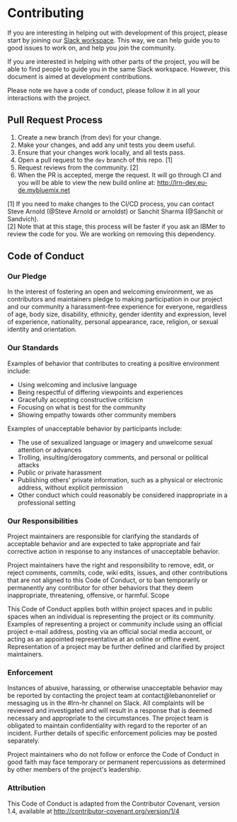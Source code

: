 # Contributing

If you are interesting in helping out with development of this project, please start by joining our [Slack workspace](lebanonreliefnetwork.slack.com). This way, we can help guide you to good issues to work on, and help you join the community.

If you are interested in helping with other parts of the project, you will be able to find people to guide you in the same Slack workspace. However, this document is aimed at development contributions.

Please note we have a code of conduct, please follow it in all your interactions with the project.

## Pull Request Process

1. Create a new branch (from dev) for your change.
2. Make your changes, and add any unit tests you deem useful.
3. Ensure that your changes work locally, and all tests pass.
4. Open a pull request to the `dev` branch of this repo. [1]
5. Request reviews from the community. [2]
6. When the PR is accepted, merge the request. It will go through CI and you will be able to view the new build online at: http://lrn-dev.eu-de.mybluemix.net

[1] If you need to make changes to the CI/CD process, you can contact Steve Arnold (@Steve Arnold or arnoldst) or Sanchit Sharma (@Sanchit or Sandvich).  
[2] Note that at this stage, this process will be faster if you ask an IBMer to review the code for you. We are working on removing this dependency.

## Code of Conduct

### Our Pledge

In the interest of fostering an open and welcoming environment, we as contributors and maintainers pledge to making participation in our project and our community a harassment-free experience for everyone, regardless of age, body size, disability, ethnicity, gender identity and expression, level of experience, nationality, personal appearance, race, religion, or sexual identity and orientation.

### Our Standards

Examples of behavior that contributes to creating a positive environment include:

- Using welcoming and inclusive language
- Being respectful of differing viewpoints and experiences
- Gracefully accepting constructive criticism
- Focusing on what is best for the community
- Showing empathy towards other community members

Examples of unacceptable behavior by participants include:

- The use of sexualized language or imagery and unwelcome sexual attention or advances
- Trolling, insulting/derogatory comments, and personal or political attacks
- Public or private harassment
- Publishing others' private information, such as a physical or electronic address, without explicit permission
- Other conduct which could reasonably be considered inappropriate in a professional setting

### Our Responsibilities

Project maintainers are responsible for clarifying the standards of acceptable behavior and are expected to take appropriate and fair corrective action in response to any instances of unacceptable behavior.

Project maintainers have the right and responsibility to remove, edit, or reject comments, commits, code, wiki edits, issues, and other contributions that are not aligned to this Code of Conduct, or to ban temporarily or permanently any contributor for other behaviors that they deem inappropriate, threatening, offensive, or harmful.
Scope

This Code of Conduct applies both within project spaces and in public spaces when an individual is representing the project or its community. Examples of representing a project or community include using an official project e-mail address, posting via an official social media account, or acting as an appointed representative at an online or offline event. Representation of a project may be further defined and clarified by project maintainers.

### Enforcement

Instances of abusive, harassing, or otherwise unacceptable behavior may be reported by contacting the project team at contact@lebanonrelief or messaging us in the #lrn-hr channel on Slack. All complaints will be reviewed and investigated and will result in a response that is deemed necessary and appropriate to the circumstances. The project team is obligated to maintain confidentiality with regard to the reporter of an incident. Further details of specific enforcement policies may be posted separately.

Project maintainers who do not follow or enforce the Code of Conduct in good faith may face temporary or permanent repercussions as determined by other members of the project's leadership.

### Attribution

This Code of Conduct is adapted from the Contributor Covenant, version 1.4, available at http://contributor-covenant.org/version/1/4
